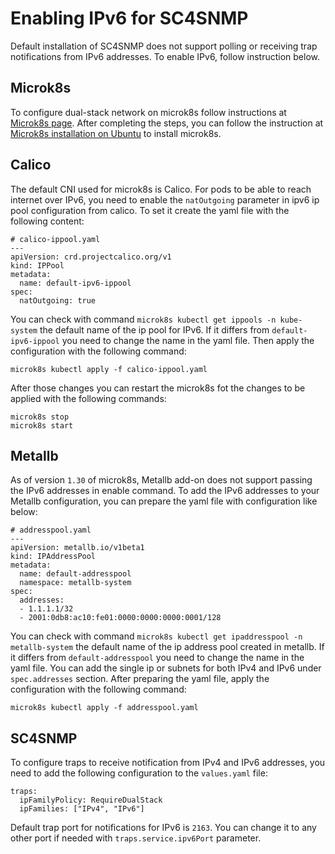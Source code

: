 # Enabling IPv6 for SC4SNMP

Default installation of SC4SNMP does not support polling or receiving trap notifications from IPv6 addresses. To enable IPv6, follow instruction below.

## Microk8s
To configure dual-stack network on microk8s follow instructions at [Microk8s page](https://microk8s.io/docs/how-to-dual-stack).
After completing the steps, you can follow the instruction at [Microk8s installation on Ubuntu](mk8s/k8s-microk8s.md#microk8s-installation-on-ubuntu) 
to install microk8s.

## Calico
The default CNI used for microk8s is Calico. For pods to be able to reach internet over IPv6, you need to enable 
the `natOutgoing` parameter in ipv6 ip pool configuration from calico.
To set it create the yaml file with the following content:
```
# calico-ippool.yaml
---
apiVersion: crd.projectcalico.org/v1
kind: IPPool
metadata:
  name: default-ipv6-ippool
spec:
  natOutgoing: true
```
You can check with command `microk8s kubectl get ippools -n kube-system` the default name of the ip pool for IPv6. If it differs from `default-ipv6-ippool` you need to change the name in the yaml file.
Then apply the configuration with the following command:
```
microk8s kubectl apply -f calico-ippool.yaml
```

After those changes you can restart the microk8s fot the changes to be applied with the following commands:
```
microk8s stop
microk8s start
```

## Metallb
As of version `1.30` of microk8s, Metallb add-on does not support passing the IPv6 addresses in enable command. To 
add the IPv6 addresses to your Metallb configuration, you can prepare the yaml file with configuration like below:
```
# addresspool.yaml
---
apiVersion: metallb.io/v1beta1
kind: IPAddressPool
metadata:
  name: default-addresspool
  namespace: metallb-system
spec: 
  addresses:
  - 1.1.1.1/32
  - 2001:0db8:ac10:fe01:0000:0000:0000:0001/128
```
You can check with command `microk8s kubectl get ipaddresspool -n metallb-system` the default name of the ip address pool created in metallb. If it differs from `default-addresspool` you need to change the name in the yaml file.
You can add the single ip or subnets for both IPv4 and IPv6 under `spec.addresses` section. After preparing the yaml file, apply the configuration with the following command:
```
microk8s kubectl apply -f addresspool.yaml
```

## SC4SNMP
To configure traps to receive notification from IPv4 and IPv6 addresses, you need to add the following configuration to the `values.yaml` file:
```
traps:
  ipFamilyPolicy: RequireDualStack
  ipFamilies: ["IPv4", "IPv6"]
```
Default trap port for notifications for IPv6 is `2163`. You can change it to any other port if needed with `traps.service.ipv6Port` parameter.